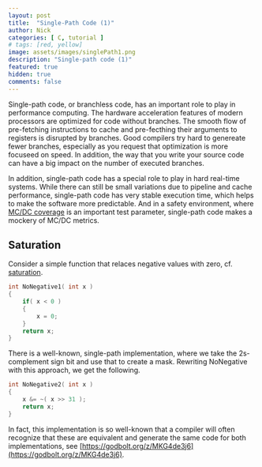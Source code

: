```yaml
---
layout: post
title:  "Single-Path Code (1)"
author: Nick
categories: [ C, tutorial ]
# tags: [red, yellow]
image: assets/images/singlePath1.png
description: "Single-path code (1)"
featured: true
hidden: true
comments: false
---
```


Single-path code, or branchless code, has an important role to play in
performance computing. The hardware acceleration features of modern
processors are optimized for code without branches. The smooth flow
of pre-fetching instructions to cache and pre-fecthing their arguments
to registers is disrupted by branches. Good compilers try hard to
genereate fewer branches, especially as you request that optimization
is more focuseed on speed. In addition, the way that you write your
source code can have a big impact on the number of executed branches.

In addition, single-path code has a special role to play in hard
real-time systems. While there can still be small variations due to
pipeline and cache performance, single-path code has very stable
execution time, which helps to make the software more predictable.
And in a safety environment, where
[MC/DC coverage](https://en.wikipedia.org/wiki/Modified_condition/decision_coverage)
is an important
test parameter, single-path code makes a mockery of MC/DC metrics.

## Saturation

Consider a simple function that relaces negative values with zero,
cf. [saturation](https://en.wikipedia.org/wiki/Saturation_arithmetic).

```c
int NoNegative1( int x )
{
    if( x < 0 )
    {
        x = 0;
    }
    return x;
}
```

There is a well-known, single-path implementation, where we take the 2s-complement
sign bit and use that to create a mask. Rewriting NoNegative with this approach,
we get the following.

```c
int NoNegative2( int x )
{
    x &= ~( x >> 31 );
    return x;
}
```

In fact, this implementation is so well-known that a compiler
will often recognize that these are equivalent and generate
the same code for both implementations,
see [https://godbolt.org/z/MKG4de3j6](https://godbolt.org/z/MKG4de3j6).
